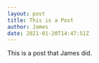 ```yaml
---
layout: post
title: This is a Post
author: James
date: 2021-01-20T14:47:51Z
---
```


This is a post that James did.
